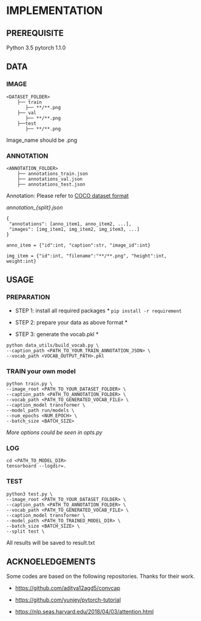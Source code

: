 # IMPLEMENTATION

## PREREQUISITE

Python 3.5
pytorch 1.1.0


## DATA

### IMAGE

```
<DATASET_FOLDER>
	├── train
	   ├── **/**.png
	├── val
	   ├── **/**.png
	├──test
	   ├── **/**.png
```

Image_name should be <imgid>.png

### ANNOTATION

```
<ANNOTATION_FOLDER>
	├── annotations_train.json
	├── annotations_val.json
	├── annotations_test.json
```

Annotation:  Please refer to [COCO dataset format](http://cocodataset.org/#format-data)

*annotation_{split}.json*
```
{
 "annotations": [anno_item1, anno_item2, ...],
 "images": [img_item1, img_item2, img_item3, ...]
}

anno_item = {"id":int, "caption":str, "image_id":int}

img_item = {"id":int, "filename":"**/**.png", "height":int, weight:int}
```

## USAGE

### PREPARATION

* STEP 1: install all required packages *
``` pip install -r requirement ```

* STEP 2: prepare your data as above format *

* STEP 3: generate the vocab.pkl *

``` 
python data_utils/build_vocab.py \
--caption_path <PATH_TO_YOUR_TRAIN_ANNOTATION_JSON> \
--vocab_path <VOCAB_OUTPUT_PATH>.pkl
```

### TRAIN your own model
```
python train.py \
--image_root <PATH_TO_YOUR_DATASET_FOLDER> \
--caption_path <PATH_TO_ANNOTATION_FOLDER> \
--vocab_path <PATH_TO_GENERATED_VOCAB_FILE> \
--caption_model transformer \
--model_path run/models \
--num_epochs <NUM_EPOCH> \
--batch_size <BATCH_SIZE> 
```

*More options could be seen in opts.py*

### LOG
```
cd <PATH_TO_MODEL_DIR>
tensorboard --logdir=.
```


### TEST 
```
python3 test.py \
--image_root <PATH_TO_YOUR_DATASET_FOLDER> \
--caption_path <PATH_TO_ANNOTATION_FOLDER> \
--vocab_path <PATH_TO_GENERATED_VOCAB_FILE> \
--caption_model transformer \
--model_path <PATH_TO_TRAINED_MODEL_DIR> \
--batch_size <BATCH_SIZE> \
--split test \
```

All results will be saved to result.txt 

## ACKNOELEDGEMENTS
Some codes are based on the following repositories. Thanks for their work.

- https://github.com/aditya12agd5/convcap

- https://github.com/yunjey/pytorch-tutorial

- https://nlp.seas.harvard.edu/2018/04/03/attention.html